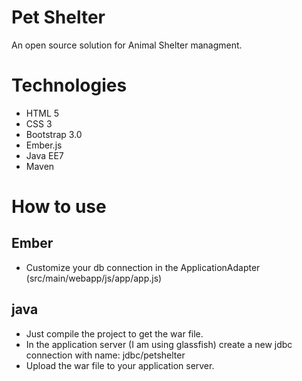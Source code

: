 Pet Shelter
==============
An open source solution for Animal Shelter managment.

Technologies
==============
 * HTML 5
 * CSS 3
 * Bootstrap 3.0
 * Ember.js
 * Java EE7       
 * Maven

How to use
==============
Ember
---------------
 * Customize your db connection in the ApplicationAdapter (src/main/webapp/js/app/app.js)

java
---------------
* Just compile the project to get the war file.
* In the application server (I am using glassfish) create a new jdbc connection with name: jdbc/petshelter
* Upload the war file to your application server.
